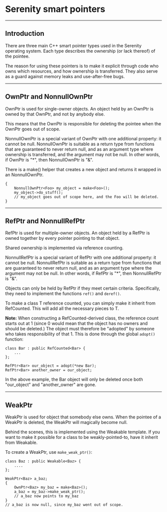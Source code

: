 # Serenity smart pointers

----
## Introduction

There are three main C++ smart pointer types used in the Serenity operating system. Each type describes the ownership (or lack thereof) of the pointee.

The reason for using these pointers is to make it explicit through code who owns which resources, and how ownership is transferred. They also serve as a guard against memory leaks and use-after-free bugs.


----
## OwnPtr<T> and NonnullOwnPtr<T>

OwnPtr is used for single-owner objects. An object held by an OwnPtr is owned by that OwnPtr, and not by anybody else.

This means that the OwnPtr is responsible for deleting the pointee when the OwnPtr goes out of scope.

NonnullOwnPtr<T> is a special variant of OwnPtr with one additional property: it cannot be null. NonnullOwnPtr is suitable as a return type from functions that are guaranteed to never return null, and as an argument type where ownership is transferred, and the argument may not be null. In other words, if OwnPtr is "\*", then NonnullOwnPtr is "&".

There is a make<T>() helper that creates a new object and returns it wrapped in an NonnullOwnPtr.

    {
        NonnullOwnPtr<Foo> my_object = make<Foo>();
        my_object->do_stuff();
        // my_object goes out of scope here, and the Foo will be deleted.
    }


----
## RefPtr<T> and NonnullRefPtr<T>

RefPtr is used for multiple-owner objects. An object held by a RefPtr is owned together by every pointer pointing to that object.

Shared ownership is implemented via reference counting.

NonnullRefPtr<T> is a special variant of RefPtr with one additional property: it cannot be null. NonnullRefPtr is suitable as a return type from functions that are guaranteed to never return null, and as an argument type where the argument may not be null. In other words, if RefPtr is "\*", then NonnullRefPtr is "&".

Objects can only be held by RefPtr if they meet certain criteria. Specifically, they need to implement the functions `ref()` and `deref()`.

To make a class T reference counted, you can simply make it inherit from RefCounted<T>. This will add all the necessary pieces to T.

**Note:** When constructing a RefCounted-derived class, the reference count starts out at 1 (since 0 would mean that the object has no owners and should be deleted.) The object must therefore be "adopted" by someone who takes responsibility of that 1. This is done through the global `adopt()` function:

    class Bar : public RefCounted<Bar> {
        ...
    };

    RefPtr<Bar> our_object = adopt(*new Bar);
    RefPtr<Bar> another_owner = our_object;

In the above example, the Bar object will only be deleted once both "our\_object" and "another\_owner" are gone.

----
## WeakPtr<T>

WeakPtr is used for object that somebody else owns. When the pointee of a WeakPtr is deleted, the WeakPtr will magically become null.

Behind the scenes, this is implemented using the Weakable<T> template. If you want to make it possible for a class to be weakly-pointed-to, have it inherit from Weakable<T>.

To create a WeakPtr<T>, use `make_weak_ptr()`:

    class Baz : public Weakable<Baz> {
        ....
    };

    WeakPtr<Baz> a_baz;
    {
        OwnPtr<Baz> my_baz = make<Baz>();
        a_baz = my_baz->make_weak_ptr();
        // a_baz now points to my_baz
    }
    // a_baz is now null, since my_baz went out of scope.
